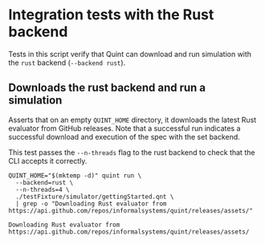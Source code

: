 # Integration tests with the Rust backend

Tests in this script verify that Quint can download and run simulation with the
`rust` backend (`--backend rust`).

<!-- !test program
bash -
-->

## Downloads the rust backend and run a simulation

Asserts that on an empty `QUINT_HOME` directory, it downloads the latest Rust
evaluator from GitHub releases. Note that a successful run indicates a
successful download and execution of the spec with the set backend.

This test passes the `--n-threads` flag to the rust backend to check that the
CLI accepts it correctly.

<!-- !test in download and run -->
```
QUINT_HOME="$(mktemp -d)" quint run \
  --backend=rust \
  --n-threads=4 \
  ./testFixture/simulator/gettingStarted.qnt \
  | grep -o "Downloading Rust evaluator from https://api.github.com/repos/informalsystems/quint/releases/assets/"
```

<!-- !test out download and run -->
```
Downloading Rust evaluator from https://api.github.com/repos/informalsystems/quint/releases/assets/
```
